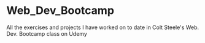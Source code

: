 # Web_Dev_Bootcamp
All the exercises and projects I have worked on to date in Colt Steele's Web. Dev. Bootcamp class on Udemy
